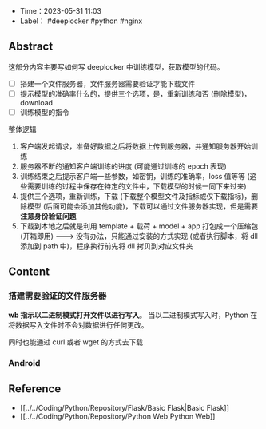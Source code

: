 - Time：2023-05-31 11:03
- Label： #deeplocker #python #nginx

## Abstract

这部分内容主要写如何写 deeplocker 中训练模型，获取模型的代码。

- [ ] 搭建一个文件服务器，文件服务器需要验证才能下载文件
- [ ] 提示模型的准确率什么的，提供三个选项，是，重新训练和否 (删除模型)，download
- [ ] 训练模型的指令

整体逻辑

1. 客户端发起请求，准备好数据之后将数据上传到服务器，并通知服务器开始训练
2. 服务器不断的通知客户端训练的进度 (可能通过训练的 epoch 表现)
3. 训练结束之后提示客户端一些参数，如密钥，训练的准确率，loss 值等等 (这些需要训练的过程中保存在特定的文件中，下载模型的时候一同下来过来)
4. 提供三个选项，重新训练，下载 (下载整个模型文件及指标或仅下载指标)，删除模型 (后面可能会添加其他功能)，下载可以通过文件服务器实现，但是需要**注意身份验证问题**
5. 下载到本地之后就是利用 template + 载荷 + model + app 打包成一个压缩包 (开箱即用) ---> 没有办法，只能通过安装的方式实现 (或者执行脚本，将 dll 添加到 path 中)，程序执行前先将 dll 拷贝到对应文件夹

## Content

### 搭建需要验证的文件服务器

**wb 指示以二进制模式打开文件以进行写入**。 当以二进制模式写入时，Python 在将数据写入文件时不会对数据进行任何更改。

同时也能通过 curl 或者 wget 的方式去下载

### Android

## Reference

- [[../../Coding/Python/Repository/Flask/Basic Flask|Basic Flask]]
- [[../../Coding/Python/Repository/Python Web|Python Web]]
